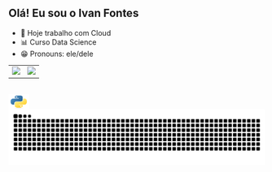 ## Olá! Eu sou o Ivan Fontes

- 👜 Hoje trabalho com Cloud  
- 📊 Curso Data Science  
- 😁 Pronouns: ele/dele  

<table>
  <tr>
    <td>
      <img height="180em" src="https://github-readme-stats.vercel.app/api?username=Ivan-Fontes-de-Assis-Santos&show_icons=true&theme=tokyonight&include_all_commits=true&count_private=true" />
    </td>
    <td>
      <img height="180em" src="https://github-readme-stats.vercel.app/api/top-langs/?username=Ivan-Fontes-de-Assis-Santos&layout=compact&langs_count=16&theme=tokyonight" />
    </td>
  </tr>
</table>

<div style="display: inline_block"><br>
  <img align="center" alt="Ivan-Python" height="30" width="40" src="https://raw.githubusercontent.com/devicons/devicon/master/icons/python/python-original.svg">
</div>

<picture>
  <source media="(prefers-color-scheme: dark)" srcset="https://raw.githubusercontent.com/Ivan-Fontes-de-Assis-Santos/Ivan-Fontes-de-Assis-Santos/output/github-contribution-grid-snake-dark.svg">
  <source media="(prefers-color-scheme: light)" srcset="https://raw.githubusercontent.com/Ivan-Fontes-de-Assis-Santos/Ivan-Fontes-de-Assis-Santos/output/github-contribution-grid-snake.svg">
  <img alt="github contribution grid snake animation" src="https://raw.githubusercontent.com/Ivan-Fontes-de-Assis-Santos/Ivan-Fontes-de-Assis-Santos/output/github-contribution-grid-snake.svg">
</picture>
